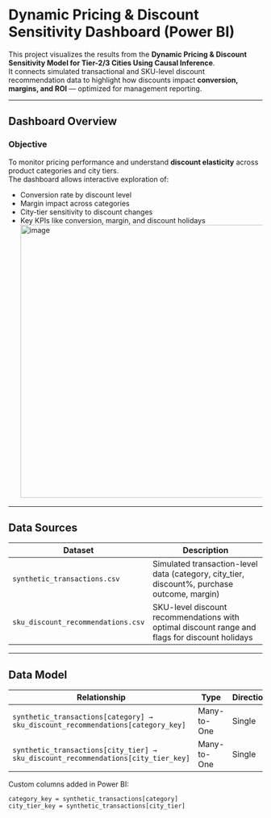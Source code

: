 #  Dynamic Pricing & Discount Sensitivity Dashboard (Power BI)

This project visualizes the results from the **Dynamic Pricing & Discount Sensitivity Model for Tier-2/3 Cities Using Causal Inference**.  
It connects simulated transactional and SKU-level discount recommendation data to highlight how discounts impact **conversion, margins, and ROI** — optimized for management reporting.

---

##  Dashboard Overview

###  Objective
To monitor pricing performance and understand **discount elasticity** across product categories and city tiers.  
The dashboard allows interactive exploration of:
- Conversion rate by discount level  
- Margin impact across categories  
- City-tier sensitivity to discount changes  
- Key KPIs like conversion, margin, and discount holidays
  <img width="953" height="542" alt="image" src="https://github.com/user-attachments/assets/ccd2c221-8931-4590-bbd1-63d909bf5cbd" />




---

## Data Sources

| Dataset | Description |
|----------|--------------|
| `synthetic_transactions.csv` | Simulated transaction-level data (category, city_tier, discount%, purchase outcome, margin) |
| `sku_discount_recommendations.csv` | SKU-level discount recommendations with optimal discount range and flags for discount holidays |

---

##  Data Model

| Relationship | Type | Direction |
|---------------|------|-----------|
| `synthetic_transactions[category] → sku_discount_recommendations[category_key]` | Many-to-One | Single |
| `synthetic_transactions[city_tier] → sku_discount_recommendations[city_tier_key]` | Many-to-One | Single |

Custom columns added in Power BI:
```DAX
category_key = synthetic_transactions[category]
city_tier_key = synthetic_transactions[city_tier]

